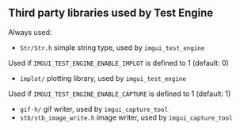 ## Third party libraries used by Test Engine

Always used:
- `Str/Str.h` simple string type, used by `imgui_test_engine`

Used if `IMGUI_TEST_ENGINE_ENABLE_IMPLOT` is defined to 1 (default: 0)
- `implot/` plotting library, used by `imgui_test_engine`

Used if `IMGUI_TEST_ENGINE_ENABLE_CAPTURE` is defined to 1 (default: 1)
- `gif-h/` gif writer, used by `imgui_capture_tool`
- `stb/stb_image_write.h` image writer, used by `imgui_capture_tool`
